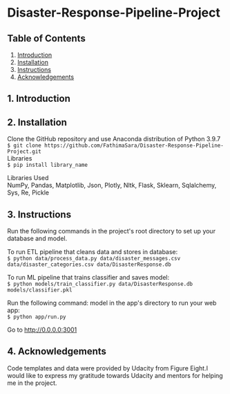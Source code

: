 # Disaster-Response-Pipeline-Project
## Table of Contents
1. [ Introduction ](#intro)
2. [ Installation ](#installation)
3. [ Instructions ](#instructions")
4. [ Acknowledgements ](#acknowledgements)

<a name="intro"></a>
## 1. Introduction


<a name="installation"></a>
## 2. Installation
Clone the GitHub repository and use Anaconda distribution of Python 3.9.7 <br>
```$ git clone https://github.com/FathimaSara/Disaster-Response-Pipeline-Project.git``` <br>
Libraries <br>
```$ pip install library_name```

Libraries Used <br>
NumPy, Pandas, Matplotlib, Json, Plotly, Nltk, Flask, Sklearn, Sqlalchemy, Sys, Re, Pickle

<a name="instructions"></a>
## 3. Instructions

Run the following commands in the project's root directory to set up your database and model.<br>

To run ETL pipeline that cleans data and stores in database:<br>
```$ python data/process_data.py data/disaster_messages.csv data/disaster_categories.csv data/DisasterResponse.db``` <br>

To run ML pipeline that trains classifier and saves model: <br>
```$ python models/train_classifier.py data/DisasterResponse.db models/classifier.pkl``` <br>
 
Run the following command: model in the app's directory to run your web app: <br>
```$ python app/run.py``` <br>

 Go to http://0.0.0.0:3001


<a name="acknowledgements"></a>
## 4. Acknowledgements
Code templates and data were provided by Udacity from Figure Eight.I would like to express my gratitude towards Udacity and mentors for helping me in the project.



